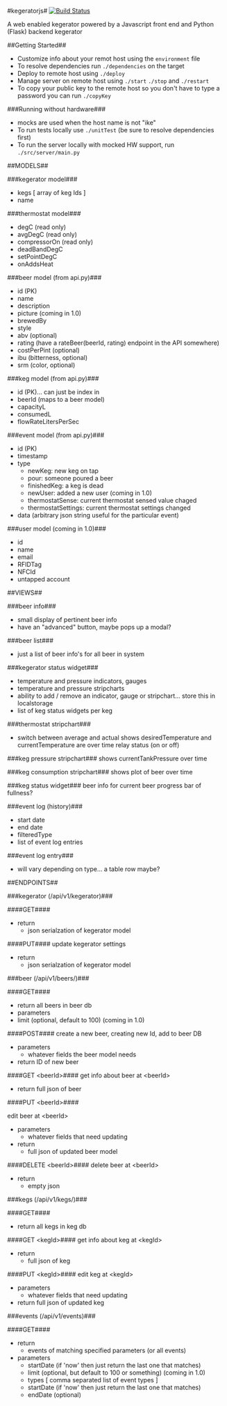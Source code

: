 #kegeratorjs#
[![Build Status](https://travis-ci.org/Stonelinks/kegeratorjs.svg?branch=master)](https://travis-ci.org/Stonelinks/kegeratorjs)

A web enabled kegerator powered by a Javascript front end and Python (Flask) backend kegerator

##Getting Started##
  - Customize info about your remot host using the ```environment``` file
  - To resolve dependencies run ```./dependencies``` on the target
  - Deploy to remote host using ```./deploy```
  - Manage server on remote host using ```./start``` ```./stop``` and ```./restart```
  - To copy your public key to the remote host so you don't have to type a password you can run ```./copyKey``` 

###Running without hardware###
  - mocks are used when the host name is not "ike" 
  - To run tests locally use ```./unitTest``` (be sure to resolve dependencies first)
  - To run the server locally with mocked HW support, run ```./src/server/main.py```
 

##MODELS##

###kegerator model###
  - kegs [ array of keg Ids ]
  - name

###thermostat model###
  - degC (read only)
  - avgDegC (read only)
  - compressorOn (read only)
  - deadBandDegC
  - setPointDegC
  - onAddsHeat

###beer model (from api.py)###
  - id (PK)
  - name
  - description
  - picture (coming in 1.0)
  - brewedBy
  - style
  - abv (optional)
  - rating (have a rateBeer(beerId, rating) endpoint in the API somewhere)
  - costPerPint (optional)
  - ibu (bitterness, optional)
  - srm (color, optional)

###keg model (from api.py)###
  - id (PK)... can just be index in 
  - beerId (maps to a beer model)
  - capacityL
  - consumedL
  - flowRateLitersPerSec
  
###event model (from api.py)###
  - id (PK)
  - timestamp
  - type
    - newKeg: new keg on tap
    - pour: someone poured a beer
    - finishedKeg: a keg is dead
    - newUser: added a new user (coming in 1.0)
    - thermostatSense: current thermostat sensed value chaged
    - thermostatSettings: current thermostat settings changed
  - data (arbitrary json string useful for the particular event)
  
###user model (coming in 1.0)###
  - id
  - name
  - email
  - RFIDTag
  - NFCId
  - untapped account

##VIEWS##

###beer info###
  
  - small display of pertinent beer info
  - have an "advanced" button, maybe pops up a modal?
  
###beer list###

  - just a list of beer info's for all beer in system

###kegerator status widget###

  - temperature and pressure indicators, gauges
  - temperature and pressure stripcharts
  - ability to add / remove an indicator, gauge or stripchart... store this in localstorage
  - list of keg status widgets per keg

###thermostat stripchart###
  - switch between average and actual
  shows desiredTemperature and currentTemperature are over time
  relay status (on or off)

###keg pressure stripchart###
  shows currentTankPressure over time

###keg consumption stripchart###
  shows plot of beer over time

###keg status widget###
  beer info for current beer
  progress bar of fullness?

###event log (history)###
  - start date
  - end date
  - filteredType
  - list of event log entries
  
###event log entry###
  - will vary depending on type... a table row maybe?

##ENDPOINTS##

###kegerator (/api/v1/kegerator)###

####GET####
  - return
	  - json serialzation of kegerator model

####PUT####
  update kegerator settings
  
  - return
	  - json serialzation of kegerator model

###beer (/api/v1/beers/)###

####GET####
  - return all beers in beer db
  - parameters
  - limit (optional, default to 100) (coming in 1.0)

####POST####
  create a new beer, creating new Id, add to beer DB
  
  - parameters
     - whatever fields the beer model needs
  - return ID of new beer

####GET \<beerId\>####
  get info about beer at \<beerId\>
  
  - return full json of beer 

####PUT \<beerId\>####

  edit beer at \<beerId\>
  
  - parameters
    - whatever fields that need updating
  - return
  	 - full json of updated beer model

####DELETE \<beerId\>####
  delete beer at \<beerId\>
  
  - return
	  - empty json

###kegs (/api/v1/kegs/)###

####GET####
  - return all kegs in keg db

####GET \<kegId\>####
  get info about keg at \<kegId\>
  
  - return
	  - full json of keg 

####PUT \<kegId\>####
  edit keg at \<kegId\>
  
  - parameters
	  - whatever fields that need updating
  - return full json of updated keg 

###events (/api/v1/events)###

####GET####

  - return
	  - events of matching specified parameters (or all events)
  - parameters
	  - startDate (if 'now' then just return the last one that matches)
	  - limit (optional, but default to 100 or something) (coming in 1.0)
	  - types [ comma separated list of event types ]
	  - startDate (if 'now' then just return the last one that matches)
	  - endDate (optional)
